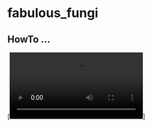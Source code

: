# fabulous_fungi

## HowTo ...
[![name](https://github.com/mullanelou/fabulous_fungi/blob/master/media/test.mov)]
